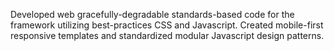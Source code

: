 Developed web gracefully-degradable standards-based code for the framework utilizing best-practices CSS and Javascript. Created mobile-first responsive templates and standardized modular Javascript design patterns.